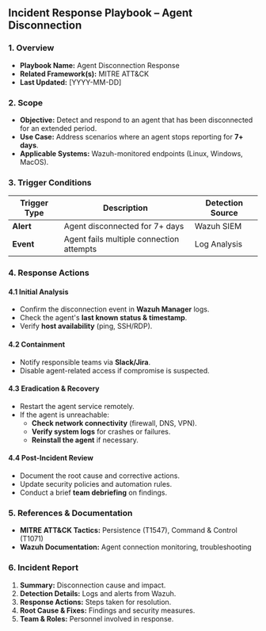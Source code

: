## Incident Response Playbook – Agent Disconnection

### 1. Overview
- **Playbook Name:** Agent Disconnection Response
- **Related Framework(s):** MITRE ATT&CK
- **Last Updated:** [YYYY-MM-DD]

### 2. Scope
- **Objective:** Detect and respond to an agent that has been disconnected for an extended period.
- **Use Case:** Address scenarios where an agent stops reporting for **7+ days**.
- **Applicable Systems:** Wazuh-monitored endpoints (Linux, Windows, MacOS).

### 3. Trigger Conditions

| **Trigger Type** | **Description** | **Detection Source** |
|-----------------|----------------|----------------------|
| **Alert** | Agent disconnected for 7+ days | Wazuh SIEM |
| **Event** | Agent fails multiple connection attempts | Log Analysis |


### 4. Response Actions

#### 4.1 Initial Analysis
- Confirm the disconnection event in **Wazuh Manager** logs.
- Check the agent's **last known status & timestamp**.
- Verify **host availability** (ping, SSH/RDP).

#### 4.2 Containment
- Notify responsible teams via **Slack/Jira**.
- Disable agent-related access if compromise is suspected.

#### 4.3 Eradication & Recovery
- Restart the agent service remotely.
- If the agent is unreachable:
  - **Check network connectivity** (firewall, DNS, VPN).
  - **Verify system logs** for crashes or failures.
  - **Reinstall the agent** if necessary.

#### 4.4 Post-Incident Review
- Document the root cause and corrective actions.
- Update security policies and automation rules.
- Conduct a brief **team debriefing** on findings.

### 5. References & Documentation
- **MITRE ATT&CK Tactics:** Persistence (T1547), Command & Control (T1071)
- **Wazuh Documentation:** Agent connection monitoring, troubleshooting

### 6. Incident Report

1. **Summary:** Disconnection cause and impact.
2. **Detection Details:** Logs and alerts from Wazuh.
3. **Response Actions:** Steps taken for resolution.
4. **Root Cause & Fixes:** Findings and security measures.
5. **Team & Roles:** Personnel involved in response.
